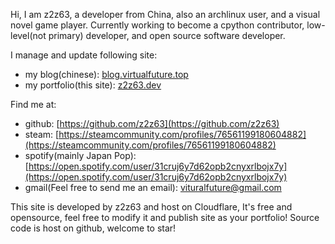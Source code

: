 Hi, I am z2z63, a developer from China, also an archlinux user, and a visual novel game player.
Currently working to become a cpython contributor, low-level(not primary) developer, and open source software developer.    


I manage and update following site:
- my blog(chinese):   [blog.virtualfuture.top](https://z2z63.dev)
- my portfolio(this site): [z2z63.dev](https://z2z63.dev)

Find me at:
- github: [https://github.com/z2z63](https://github.com/z2z63)
- steam: [https://steamcommunity.com/profiles/76561199180604882](https://steamcommunity.com/profiles/76561199180604882)
- spotify(mainly Japan Pop): [https://open.spotify.com/user/31cruj6y7d62opb2cnyxrlbojx7y](https://open.spotify.com/user/31cruj6y7d62opb2cnyxrlbojx7y)
- gmail(Feel free to send me an email): [vituralfuture@gmail.com](mailto:vituralfuture@gmail.com)


This site is developed by z2z63 and host on Cloudflare, It's free and opensource, feel free to modify it and publish site as your portfolio! Source code is host on github, welcome to star!